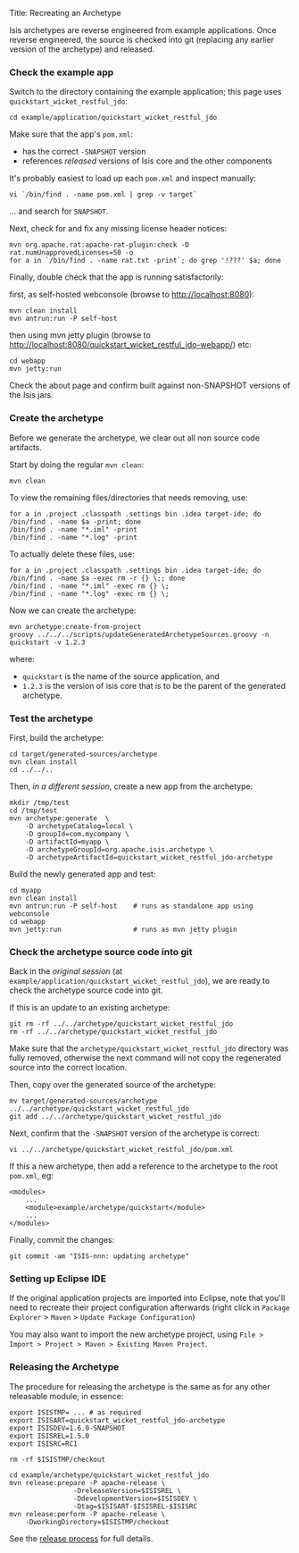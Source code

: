 Title: Recreating an Archetype

Isis archetypes are reverse engineered from example applications.  Once reverse engineered, the source is checked into git (replacing any earlier version of the archetype) and released.

### Check the example app

Switch to the directory containing the example application; this page uses `quickstart_wicket_restful_jdo`:

    cd example/application/quickstart_wicket_restful_jdo

Make sure that the app's `pom.xml`:

- has the correct `-SNAPSHOT` version
- references *released* versions of Isis core and the other components

It's probably easiest to load up each `pom.xml` and inspect manually:

    vi `/bin/find . -name pom.xml | grep -v target`

... and search for `SNAPSHOT`.


Next, check for and fix any missing license header notices:

    mvn org.apache.rat:apache-rat-plugin:check -D rat.numUnapprovedLicenses=50 -o
    for a in `/bin/find . -name rat.txt -print`; do grep '!???' $a; done

Finally, double check that the app is running satisfactorily:

first, as self-hosted webconsole (browse to [http://localhost:8080](http://localhost:8080)):
  
    mvn clean install
    mvn antrun:run -P self-host

then using mvn jetty plugin (browse to [http://localhost:8080/quickstart_wicket_restful_jdo-webapp/](http://localhost:8080/quickstart_wicket_restful_jdo-webapp/)) etc:

    cd webapp
    mvn jetty:run     
    
Check the about page and confirm built against non-SNAPSHOT versions of the Isis jars.

### Create the archetype

Before we generate the archetype, we clear out all non source code artifacts.

Start by doing the regular `mvn clean`:

    mvn clean

To view the remaining files/directories that needs removing, use:

    for a in .project .classpath .settings bin .idea target-ide; do /bin/find . -name $a -print; done
    /bin/find . -name "*.iml" -print
    /bin/find . -name "*.log" -print

To actually delete these files, use:

    for a in .project .classpath .settings bin .idea target-ide; do /bin/find . -name $a -exec rm -r {} \;; done
    /bin/find . -name "*.iml" -exec rm {} \;
    /bin/find . -name "*.log" -exec rm {} \;

Now we can create the archetype:

    mvn archetype:create-from-project
    groovy ../../../scripts/updateGeneratedArchetypeSources.groovy -n quickstart -v 1.2.3

where:

- `quickstart` is the name of the source application, and 
- `1.2.3` is the version of isis core that is to be the parent of the generated archetype.

### Test the archetype

First, build the archetype:

    cd target/generated-sources/archetype
    mvn clean install
    cd ../../..

Then, *in a different session*, create a new app from the archetype:

    mkdir /tmp/test
    cd /tmp/test
    mvn archetype:generate  \
        -D archetypeCatalog=local \
        -D groupId=com.mycompany \
        -D artifactId=myapp \
        -D archetypeGroupId=org.apache.isis.archetype \
        -D archetypeArtifactId=quickstart_wicket_restful_jdo-archetype

Build the newly generated app and test:

    cd myapp
    mvn clean install
    mvn antrun:run -P self-host    # runs as standalone app using webconsole
    cd webapp
    mvn jetty:run                  # runs as mvn jetty plugin

### Check the archetype source code into git

Back in the *original session* (at `example/application/quickstart_wicket_restful_jdo`), we are ready to check the archetype source code into git.

If this is an update to an existing archetype:

    git rm -rf ../../archetype/quickstart_wicket_restful_jdo
    rm -rf ../../archetype/quickstart_wicket_restful_jdo

Make sure that the `archetype/quickstart_wicket_restful_jdo` directory was fully removed, otherwise the next command will not copy the regenerated source into the correct location.

Then, copy over the generated source of the archetype:

    mv target/generated-sources/archetype ../../archetype/quickstart_wicket_restful_jdo
    git add ../../archetype/quickstart_wicket_restful_jdo

Next, confirm that the `-SNAPSHOT` version of the archetype is correct:

    vi ../../archetype/quickstart_wicket_restful_jdo/pom.xml

If this a new archetype, then add a reference to the archetype to the root `pom.xml`, eg:

    <modules>
        ...
        <module>example/archetype/quickstart</module>
        ...
    </modules>

Finally, commit the changes:

    git commit -am "ISIS-nnn: updating archetype"

### Setting up Eclipse IDE

If the original application projects are imported into Eclipse, note that you'll need to recreate their project configuration afterwards (right click in `Package Explorer` > `Maven` > `Update Package Configuration`)

You may also want to import the new archetype project, using `File > Import > Project > Maven > Existing Maven Project`.


### Releasing the Archetype

The procedure for releasing the archetype is the same as for any other releasable module; in essence:

    export ISISTMP= ... # as required
    export ISISART=quickstart_wicket_restful_jdo-archetype
    export ISISDEV=1.6.0-SNAPSHOT
    export ISISREL=1.5.0
    export ISISRC=RC1

    rm -rf $ISISTMP/checkout

    cd example/archetype/quickstart_wicket_restful_jdo
    mvn release:prepare -P apache-release \
                    -DreleaseVersion=$ISISREL \
                    -DdevelopmentVersion=$ISISDEV \
                    -Dtag=$ISISART-$ISISREL-$ISISRC
    mvn release:perform -P apache-release \
        -DworkingDirectory=$ISISTMP/checkout

See the [release process](release-process.html) for full details.
